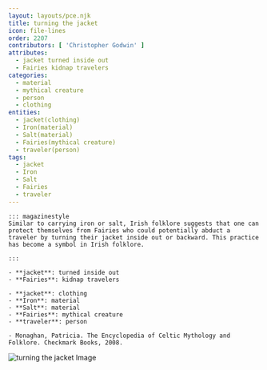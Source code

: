 ```yaml
---
layout: layouts/pce.njk
title: turning the jacket
icon: file-lines
order: 2207
contributors: [ 'Christopher Godwin' ]
attributes:
  - jacket turned inside out
  - Fairies kidnap travelers
categories:
  - material
  - mythical creature
  - person
  - clothing
entities:
  - jacket(clothing)
  - Iron(material)
  - Salt(material)
  - Fairies(mythical creature)
  - traveler(person)
tags:
  - jacket
  - Iron
  - Salt
  - Fairies
  - traveler
---
```

``` tab [group1:Info]
::: magazinestyle
Similar to carrying iron or salt, Irish folklore suggests that one can protect themselves from Fairies who could potentially abduct a traveler by turning their jacket inside out or backward. This practice has become a symbol in Irish folklore.

:::
```
``` tab [group1:Attributes]
- **jacket**: turned inside out
- **Fairies**: kidnap travelers
```
``` tab [group1:Entities]
- **jacket**: clothing
- **Iron**: material
- **Salt**: material
- **Fairies**: mythical creature
- **traveler**: person
```
``` tab [group1:Sources]
- Monaghan, Patricia. The Encyclopedia of Celtic Mythology and Folklore. Checkmark Books, 2008.
```
![turning the jacket Image]([None])
